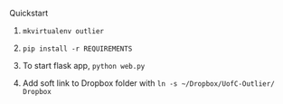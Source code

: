 Quickstart

1. `mkvirtualenv outlier`

2. `pip install -r REQUIREMENTS`

3. To start flask app, `python web.py`

4. Add soft link to Dropbox folder with `ln -s ~/Dropbox/UofC-Outlier/ Dropbox`
